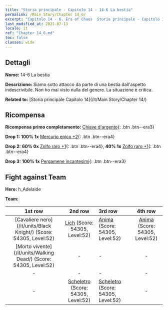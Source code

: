```yaml
---
title: "Storia principale - Capitolo 14 - 14-6 La bestia"
permalink: /Main Story/Chapter 14_6/
excerpt: "Capitolo 14 - 6. Era of Chaos  Storia principale - Capitolo 14_6. 14-6 La bestia"
last_modified_at: 2021-07-13
locale: it
ref: "Chapter 14_6.md"
toc: false
classes: wide
---
```


## Dettagli

 **Nome:** 14-6 La bestia

 **Descrizione:** Siamo sotto attacco da parte di una bestia dall'aspetto indescrivibile. Non ho mai visto nulla del genere. La situazione è critica.

 **Related to:** [Storia principale Capitolo 14](/it/Main Story/Chapter 14/)

## Ricompensa

 **Ricompensa primo completamento:** [Chiave d'argento](/ItemsIT/con_693/){: .btn .btn--era3}

 **Drop 1:** **100% 1x** [Mercurio epico +2](/ItemsIT/mat_49/){: .btn .btn--era4}

 **Drop 2:** **60% 0x** [Zolfo raro +1](/ItemsIT/mat_43/){: .btn .btn--era4}, **40% 1x** [Zolfo raro +1](/ItemsIT/mat_43/){: .btn .btn--era4}

 **Drop 3:** **100% 1x** [Pergamene incantesimi](/ItemsIT/con_694/){: .btn .btn--era3}


## Fight against Team
 **Hero:** h_Adelaide

 **Team:**


  | 1st row | 2nd row | 3rd row | 4th row |
  |:----:|:----:|:----|:----:|
  | [Cavaliere nero](/it/units/Black Knight/) (Score: 54305, Level:52)  | [Lich](/it/units/Lich/) (Score: 54305, Level:52)  | [Anima](/it/units/Wight/) (Score: 54305, Level:52)  | [Anima](/it/units/Wight/) (Score: 54305, Level:52)  |
  | [Morto vivente](/it/units/Walking Dead/) (Score: 54305, Level:52)  | - | - | - |
  | - | - | - | - |
  | - | [Scheletro](/it/units/Skeleton/) (Score: 54305, Level:52)  | [Scheletro](/it/units/Skeleton/) (Score: 54305, Level:52)  | - |


